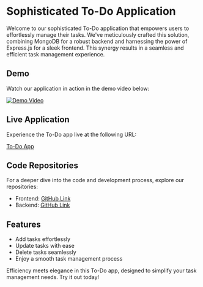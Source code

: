 # Sophisticated To-Do Application

Welcome to our sophisticated To-Do application that empowers users to effortlessly manage their tasks. We've meticulously crafted this solution, combining MongoDB for a robust backend and harnessing the power of Express.js for a sleek frontend. This synergy results in a seamless and efficient task management experience.

## Demo

Watch our application in action in the demo video below:

[![Demo Video](ToDo-App_Thumbnail.jpg)](ToDo-App-Demo-Video.mp4)

## Live Application

Experience the To-Do app live at the following URL:

[To-Do App](https://todo-frontend1.vercel.app/)

## Code Repositories

For a deeper dive into the code and development process, explore our repositories:

- Frontend: [GitHub Link](https://github.com/Paresh-Kumar14/todo-frontend1.git)
- Backend: [GitHub Link](https://github.com/Paresh-Kumar14/todo-backend1.git)

## Features

- Add tasks effortlessly
- Update tasks with ease
- Delete tasks seamlessly
- Enjoy a smooth task management process

Efficiency meets elegance in this To-Do app, designed to simplify your task management needs. Try it out today!